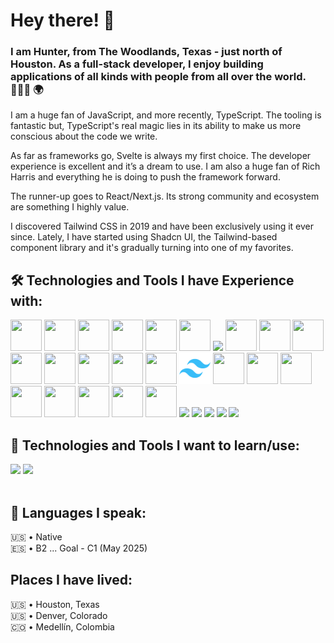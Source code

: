
# Hey there! 👋


### I am Hunter, from The Woodlands, Texas - just north of Houston. As a full-stack developer, I enjoy building applications of all kinds with people from all over the world.  👨🏻‍💻 🌍

I am a huge fan of <highlight>JavaScript</highlight>, and more recently, TypeScript. The tooling is fantastic but, TypeScript's real magic lies in its ability to make us more conscious about the code we write.

As far as frameworks go, Svelte is always my first choice. The developer experience is excellent and it’s a dream to use. I am also a huge fan of Rich Harris and everything he is doing to push the framework forward.


The runner-up goes to React/Next.js. Its strong community and ecosystem are something I highly value.


I discovered Tailwind CSS in 2019 and have been exclusively using it ever since. Lately, I have started using Shadcn UI, the Tailwind-based component library and it's gradually turning into one of my favorites. 



## 🛠️ Technologies and Tools I have Experience with:
  <div>
    <img src="https://cdn.jsdelivr.net/gh/devicons/devicon/icons/typescript/typescript-original.svg" height="50" width="50" />
    <img src="https://cdn.jsdelivr.net/gh/devicons/devicon/icons/javascript/javascript-original.svg" height="50" width="50" />
    <img src="https://toplobster.io/node.png" height="50" width="50" />
    <img src="https://toplobster.io/bun.svg" height="50" width="50" />
    <img src="https://cdn.jsdelivr.net/gh/devicons/devicon/icons/svelte/svelte-original.svg" height="50" width="50"/>
    <img src="https://cdn.jsdelivr.net/gh/devicons/devicon/icons/react/react-original.svg" height="50" width="50" />
    <img src="https://cdn.jsdelivr.net/gh/devicons/devicon/icons/nextjs/nextjs-original.svg" height="50" />
    <img src="https://toplobster.io/vite.png" height="50" width="50" />
    <img src="https://cdn.jsdelivr.net/gh/devicons/devicon/icons/mongodb/mongodb-original.svg" height="50" width="50" />
    <img src="https://toplobster.io/supabase.png" height="50" width="50" />
    <img src="https://cdn.jsdelivr.net/gh/devicons/devicon/icons/firebase/firebase-plain.svg" height="50" width="50" />
    <img src="https://toplobster.io/prisma.png" height="50" width="50" />
    <img src="https://cdn.jsdelivr.net/gh/devicons/devicon/icons/postgresql/postgresql-original.svg" height="50" width="50" />
    <img src="https://cdn.jsdelivr.net/gh/devicons/devicon/icons/html5/html5-original.svg" height="50" width="50" />
    <img src="https://cdn.jsdelivr.net/gh/devicons/devicon/icons/css3/css3-original.svg" height="50" width="50" />
    <img src="https://raw.githubusercontent.com/devicons/devicon/6910f0503efdd315c8f9b858234310c06e04d9c0/icons/tailwindcss/tailwindcss-original.svg" height="50" width="50" />
    <img src="https://toplobster.io/shadcn-ui.png" height="50" width="50" />
    <img src="https://toplobster.io/daisy-ui.png" height="50" width="50" />
    <img src="https://toplobster.io/vite-test.png" height="50" width="50" />
    <img src="https://toplobster.io/docker.png" height="50" width="50" />
    <img src="https://static.wikia.nocookie.net/logopedia/images/a/a7/Vercel_favicon.svg/revision/latest?cb=20221026155821" height="50" width="50" />
    <img src="https://toplobster.io/netlify.png" height="50" width="50" />
    <img src="https://cdn.jsdelivr.net/gh/devicons/devicon/icons/heroku/heroku-plain.svg" height="50" width="50" />
    <img src="https://toplobster.io/mapbox.png" height="50" width="50" />
    <img src="https://www.solodev.com/file/2e7ff4de-48b3-11ed-bb2e-0eaef3759f5f/stripe-icon.png" height="50" />
    <img src="https://cdn4.iconfinder.com/data/icons/logos-and-brands/512/12_Algolia_logo_logos-512.png" height="50" />
    <img src="https://toplobster.io/google-drive.png" height="50" />
    <img src="https://toplobster.io/contentful.png" height="50" />
    <img src="https://toplobster.io/lucia.png" height="50" />
  </div>
  
## 🌱 Technologies and Tools I want to learn/use:
  <div>
    <img src="https://cdn.jsdelivr.net/gh/devicons/devicon/icons/redis/redis-original.svg" height="50" />
    <img src="https://toplobster.io/cloudflare-workers.png" height="50" />
  </div>
        
  <br>
 

## 🦜 Languages I speak:
  🇺🇸 • Native <br>
  🇪🇸 • B2 ... Goal - C1 (May 2025)

## Places I have lived:
  🇺🇸 • Houston, Texas <br>
  🇺🇸 • Denver, Colorado <br>
  🇨🇴 • Medellín, Colombia
  
